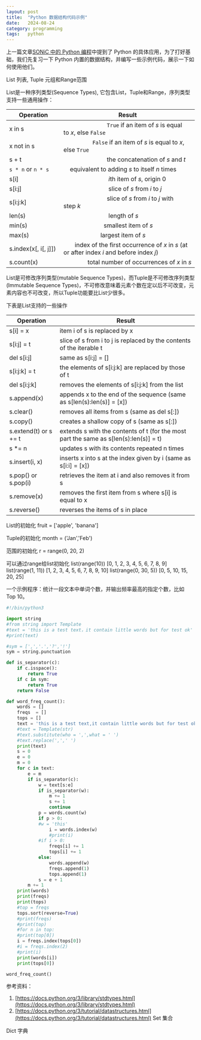 ```yaml
---
layout: post
title:  "Python 数据结构代码示例"
date:   2024-08-24
category: programming
tags:   python
---
```


上一篇文章[SONiC 中的 Python 编程](https://gengxiuli.com/posts/python-programming-in-sonic/)中提到了 Python 的具体应用，为了打好基础，我们先复习一下 Python 内置的数据结构，并编写一些示例代码，展示一下如何使用他们。

List 列表, Tuple 元组和Range范围

List是一种序列类型(Sequence Types), 它包含List，Tuple和Range，序列类型支持一些通用操作：

| Operation | Result |
| ----------- | ----------- |
| x in s |                           `True` if an item of *s* is equal to *x*, else `False` |
| x not in s   |                  `False` if an item of *s* is equal to *x*, else `True` |
| s + t   |                            the concatenation of *s* and *t* |
| `s * n` or `n * s`  |     equivalent to adding *s* to itself *n* times |
| s[i]     |                            *i*th item of *s*, origin 0 |
| s[i:j]  |                            slice of *s* from *i* to *j* |
| s[i:j:k]  |                           slice of *s* from *i* to *j* with step *k* |
| len(s) |                            length of *s* |
| min(s)  |                         smallest item of *s* |
| max(s)  |                       largest item of *s* |
| s.index(x[, i[, j]]) |       index of the first occurrence of *x* in *s* (at or after index *i* and before index *j*) |
| s.count(x)   |                 total number of occurrences of *x* in *s* |

List是可修改序列类型(mutable Sequence Types)，而Tuple是不可修改序列类型(Immutable Sequence Types)，不可修改意味着元素个数在定以后不可改变，元素内容也不可改变，所以Tuple功能要比List少很多。

下表是List支持的一些操作

| Operation | Result |
| ----------- | ----------- |
| s[i] = x |  item i of s is replaced by x |
| s[i:j] = t | slice of s from i to j is replaced by the contents of the iterable t |
| del s[i:j] | same as s[i:j] = [] |
| s[i:j:k] = t | the elements of s[i:j:k] are replaced by those of t |
| del s[i:j:k] | removes the elements of s[i:j:k] from the list |
|s.append(x) | appends x to the end of the sequence (same as s[len(s):len(s)] = [x]) |
| s.clear() | removes all items from s (same as del s[:]) |
| s.copy() | creates a shallow copy of s (same as s[:]) |
| s.extend(t) or s += t | extends s with the contents of t (for the most part the same as s[len(s):len(s)] = t) |
| s *= n | updates s with its contents repeated n times |
| s.insert(i, x) | inserts x into s at the index given by i (same as s[i:i] = [x]) |
| s.pop() or s.pop(i) | retrieves the item at i and also removes it from s |
| s.remove(x) | removes the first item from s where s[i] is equal to x |
| s.reverse() | reverses the items of s in place |

List的初始化
fruit = ['apple', 'banana']

Tuple的初始化
month = ('Jan','Feb')

范围的初始化
r = range(0, 20, 2)

可以通过range给list初始化
list(range(10))
[0, 1, 2, 3, 4, 5, 6, 7, 8, 9]
list(range(1, 11))
[1, 2, 3, 4, 5, 6, 7, 8, 9, 10]
list(range(0, 30, 5))
[0, 5, 10, 15, 20, 25]

一个示例程序：统计一段文本中单词个数，并输出频率最高的指定个数，比如 Top 10。

```python
#!/bin/python3

import string
#from string import Template
#text = 'this is a test text，it contain little words but for test ok'
#print(text)

#sym = [',','.','?','!']
sym = string.punctuation

def is_separator(c):
    if c.isspace():
        return True
    if c in sym:
        return True
    return False

def word_freq_count():
    words = []
    freqs  = []
    tops = []
    text = 'this is a test text,it contain little words but for test ok,what do you think about it?,it is a question.'
    #text = Template(str)
    #text.substitute(who = ',',what = ' ')
    #text.replace(',',' ')
    print(text)
    s = 0
    e = 0
    m = 0
    for c in text:
        e = m
        if is_separator(c):
            w = text[s:e]
            if is_separator(w):
                m += 1
                s += 1
                continue
            p = words.count(w)
            if p > 0:
            #w = 'this'
                i = words.index(w)
                #print(i)
            #if i > 0:
                freqs[i] += 1
                tops[i] += 1
            else:
                words.append(w)
                freqs.append(1)
                tops.append(1)
            s = e + 1
        m += 1
    print(words)
    print(freqs)
    print(tops)
    #top = freqs
    tops.sort(reverse=True)
    #print(freqs)
    #print(top)
    #for n in top:
    #print(top[0])
    i = freqs.index(tops[0])
    #i = freqs.index(2)
    #print(i)
    print(words[i])
    print(tops[0])

word_freq_count()
```

参考资料：
1. [https://docs.python.org/3/library/stdtypes.html](https://docs.python.org/3/library/stdtypes.html)
2. [https://docs.python.org/3/tutorial/datastructures.html](https://docs.python.org/3/tutorial/datastructures.html)
Set 集合

Dict 字典
